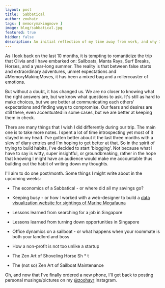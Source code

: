 ```yaml
---
layout: post
title:  Sabbatical
author: zouhair
tags: [ memorymakingmove ]
image: blog/sabbatical.jpg
featured: true
hidden: false
description: An initial reflection of my time away from work, and why I decided to finally start blogging.
---
```

As I look back on the last 10 months, it is tempting to romanticize the trip that Olivia and I have embarked on: Sailboats, Manta Rays, Surf Breaks, Horses, and a year-long summer. The reality is that between false starts and extraordinary adventures, unmet expectations and #MemoryMakingMoves, it has been a mixed bag and a rollercoaster of emotions. 

But without a doubt, it has changed us. We are no closer to knowing what the right answers are, but we know what questions to ask. It's still as hard to make choices, but we are better at communicating each others' expectations and finding ways to compromise. Our fears and desires are still there, even accentuated in some cases, but we are better at keeping them in check.

There are many things that I wish I did differently during our trip. The main one is to take more notes. I spent a lot of time introspecting yet most of it stayed in my head. I've gotten better about it the last three months with a slew of diary entries and I'm hoping to get better at that.
So in the spirit of trying to build habits, I've decided to start 'blogging'. Not because what I have to say is witty, super insightful, or groundbreaking, rather in the hope that knowing  I might have an audience would make me accountable thus building out the habit of writing down my thoughts.


I'll aim to do one post/month. Some things I might write about in the upcoming weeks:

* The economics of a Sabbatical - or where did all my savings go?
*  Keeping busy - or how I worked with a web-designer to build a [data visualization website for sightings of Marine Megafauna](https://www.divethedata.com)

* Lessons learned from searching for a job in Singapore
* Lessons learned from turning down opportunities in Singapore

* Office dynamics on a sailboat - or what happens when your roommate is both your landlord and boss
* How a non-profit is not too unlike a startup

* The Zen Art of Shoveling Horse Sh * t 
* The (not so) Zen Art of Sailboat Maintenance

Oh, and now that I've finally ordered a new phone, I'll get back to posting personal musings/pictures on my [@zoohayr](https://instagram.com/zoohayr/) Instagram.


